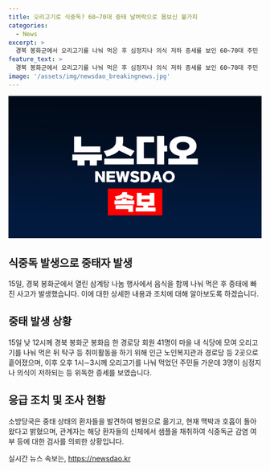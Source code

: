 ```yaml
---
title: 오리고기로 식중독? 60~70대 중태 날벼락으로 몸보신 불가피
categories:
  - News
excerpt: >
  경북 봉화군에서 오리고기를 나눠 먹은 후 심정지나 의식 저하 증세를 보인 60~70대 주민 3명. 병원으로 이송 후 회복 중. 식중독 의심되어 샘플 채취, 검사 중.
feature_text: >
  경북 봉화군에서 오리고기를 나눠 먹은 후 심정지나 의식 저하 증세를 보인 60~70대 주민 3명. 병원으로 이송 후 회복 중. 식중독 의심되어 샘플 채취, 검사 중.
image: '/assets/img/newsdao_breakingnews.jpg'
---
```


<p><img src="/assets/img/newsdao_breakingnews.jpg" alt="ranknews 속보" /></p>

<h2>식중독 발생으로 중태자 발생</h2>

<p data-ke-size="size16">15일, 경북 봉화군에서 열린 삼계탕 나눔 행사에서 음식을 함께 나눠 먹은 후 중태에 빠진 사고가 발생했습니다. 이에 대한 상세한 내용과 조치에 대해 알아보도록 하겠습니다.</p>

<h2>중태 발생 상황</h2>

<p data-ke-size="size16">15일 낮 12시께 경북 봉화군 봉화읍 한 경로당 회원 41명이 마을 내 식당에 모여 오리고기를 나눠 먹은 뒤 탁구 등 취미활동을 하기 위해 인근 노인복지관과 경로당 등 2곳으로 흩어졌으며, 이후 오후 1시∼3시께 오리고기를 나눠 먹었던 주민들 가운데 3명이 심정지나 의식이 저하되는 등 위독한 증세를 보였습니다.</p>

<h2>응급 조치 및 조사 현황</h2>

<p data-ke-size="size16">소방당국은 중태 상태의 환자들을 발견하여 병원으로 옮기고, 현재 맥박과 호흡이 돌아왔다고 밝혔으며, 관계자는 해당 환자들의 신체에서 샘플을 채취하여 식중독균 감염 여부 등에 대한 검사를 의뢰한 상황입니다.</p>
실시간 뉴스 속보는, <a href="https://newsdao.kr" rel="dofollow">https://newsdao.kr</a>


